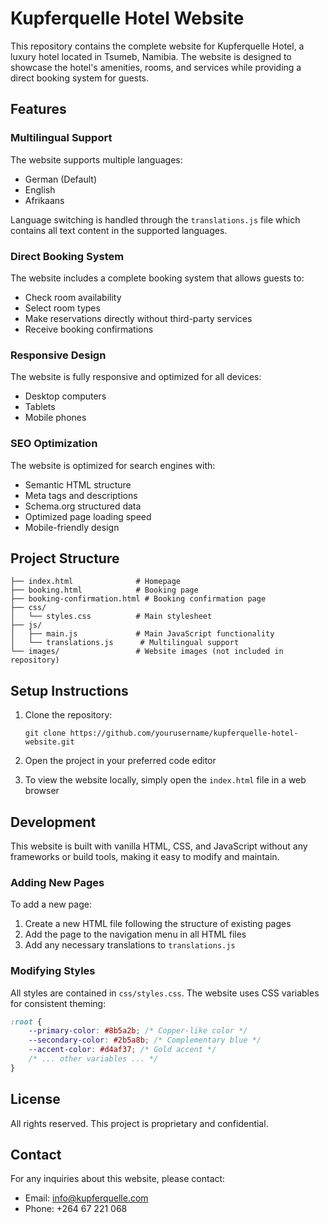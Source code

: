 # Kupferquelle Hotel Website

This repository contains the complete website for Kupferquelle Hotel, a luxury hotel located in Tsumeb, Namibia. The website is designed to showcase the hotel's amenities, rooms, and services while providing a direct booking system for guests.

## Features

### Multilingual Support
The website supports multiple languages:
- German (Default)
- English
- Afrikaans

Language switching is handled through the `translations.js` file which contains all text content in the supported languages.

### Direct Booking System
The website includes a complete booking system that allows guests to:
- Check room availability
- Select room types
- Make reservations directly without third-party services
- Receive booking confirmations

### Responsive Design
The website is fully responsive and optimized for all devices:
- Desktop computers
- Tablets
- Mobile phones

### SEO Optimization
The website is optimized for search engines with:
- Semantic HTML structure
- Meta tags and descriptions
- Schema.org structured data
- Optimized page loading speed
- Mobile-friendly design

## Project Structure

```
├── index.html              # Homepage
├── booking.html            # Booking page
├── booking-confirmation.html # Booking confirmation page
├── css/
│   └── styles.css          # Main stylesheet
├── js/
│   ├── main.js             # Main JavaScript functionality
│   └── translations.js      # Multilingual support
└── images/                 # Website images (not included in repository)
```

## Setup Instructions

1. Clone the repository:
   ```
   git clone https://github.com/yourusername/kupferquelle-hotel-website.git
   ```

2. Open the project in your preferred code editor

3. To view the website locally, simply open the `index.html` file in a web browser

## Development

This website is built with vanilla HTML, CSS, and JavaScript without any frameworks or build tools, making it easy to modify and maintain.

### Adding New Pages

To add a new page:
1. Create a new HTML file following the structure of existing pages
2. Add the page to the navigation menu in all HTML files
3. Add any necessary translations to `translations.js`

### Modifying Styles

All styles are contained in `css/styles.css`. The website uses CSS variables for consistent theming:

```css
:root {
    --primary-color: #8b5a2b; /* Copper-like color */
    --secondary-color: #2b5a8b; /* Complementary blue */
    --accent-color: #d4af37; /* Gold accent */
    /* ... other variables ... */
}
```

## License

All rights reserved. This project is proprietary and confidential.

## Contact

For any inquiries about this website, please contact:
- Email: info@kupferquelle.com
- Phone: +264 67 221 068